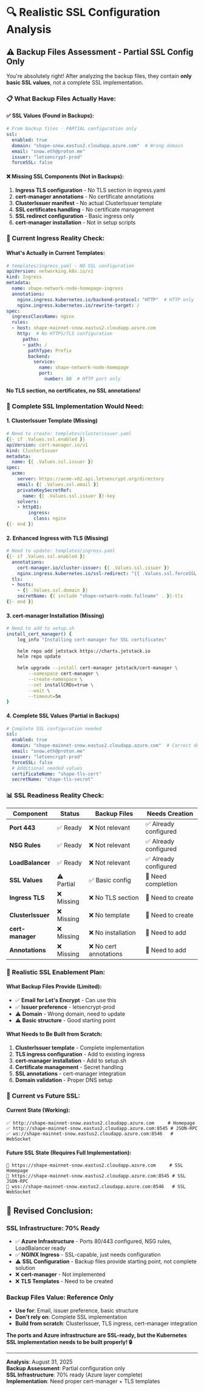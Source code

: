 # 🔍 Realistic SSL Configuration Analysis

## ⚠️ **Backup Files Assessment - Partial SSL Config Only**

You're absolutely right! After analyzing the backup files, they contain **only basic SSL values**, not a complete SSL implementation.

### **📋 What Backup Files Actually Have:**

#### **✅ SSL Values (Found in Backups):**
```yaml
# From backup files - PARTIAL configuration only
ssl:
  enabled: true
  domain: "shape-snow.eastus2.cloudapp.azure.com"  # Wrong domain
  email: "snow.eth@proton.me"
  issuer: "letsencrypt-prod"
  forceSSL: false
```

#### **❌ Missing SSL Components (Not in Backups):**
1. **Ingress TLS configuration** - No TLS section in ingress.yaml
2. **cert-manager annotations** - No certificate annotations
3. **ClusterIssuer manifest** - No actual ClusterIssuer template
4. **SSL certificates handling** - No certificate management
5. **SSL redirect configuration** - Basic ingress only
6. **cert-manager installation** - Not in setup scripts

### **🔧 Current Ingress Reality Check:**

#### **What's Actually in Current Templates:**
```yaml
# templates/ingress.yaml - NO SSL configuration
apiVersion: networking.k8s.io/v1
kind: Ingress
metadata:
  name: shape-network-node-homepage-ingress
  annotations:
    nginx.ingress.kubernetes.io/backend-protocol: "HTTP"  # HTTP only
    nginx.ingress.kubernetes.io/rewrite-target: /
spec:
  ingressClassName: nginx
  rules:
  - host: shape-mainnet-snow.eastus2.cloudapp.azure.com
    http:  # No HTTPS/TLS configuration
      paths:
      - path: /
        pathType: Prefix
        backend:
          service:
            name: shape-network-node-homepage
            port:
              number: 80  # HTTP port only
```

**No TLS section, no certificates, no SSL annotations!**

### **🚀 Complete SSL Implementation Would Need:**

#### **1. ClusterIssuer Template (Missing)**
```yaml
# Need to create: templates/clusterissuer.yaml
{{- if .Values.ssl.enabled }}
apiVersion: cert-manager.io/v1
kind: ClusterIssuer
metadata:
  name: {{ .Values.ssl.issuer }}
spec:
  acme:
    server: https://acme-v02.api.letsencrypt.org/directory
    email: {{ .Values.ssl.email }}
    privateKeySecretRef:
      name: {{ .Values.ssl.issuer }}-key
    solvers:
    - http01:
        ingress:
          class: nginx
{{- end }}
```

#### **2. Enhanced Ingress with TLS (Missing)**
```yaml
# Need to update: templates/ingress.yaml
{{- if .Values.ssl.enabled }}
  annotations:
    cert-manager.io/cluster-issuer: {{ .Values.ssl.issuer }}
    nginx.ingress.kubernetes.io/ssl-redirect: "{{ .Values.ssl.forceSSL }}"
  tls:
  - hosts:
    - {{ .Values.ssl.domain }}
    secretName: {{ include "shape-network-node.fullname" . }}-tls
{{- end }}
```

#### **3. cert-manager Installation (Missing)**
```bash
# Need to add to setup.sh
install_cert_manager() {
    log_info "Installing cert-manager for SSL certificates"
    
    helm repo add jetstack https://charts.jetstack.io
    helm repo update
    
    helm upgrade --install cert-manager jetstack/cert-manager \
        --namespace cert-manager \
        --create-namespace \
        --set installCRDs=true \
        --wait \
        --timeout=5m
}
```

#### **4. Complete SSL Values (Partial in Backups)**
```yaml
# Complete SSL configuration needed
ssl:
  enabled: true
  domain: "shape-mainnet-snow.eastus2.cloudapp.azure.com"  # Correct domain
  email: "snow.eth@proton.me"
  issuer: "letsencrypt-prod"
  forceSSL: false
  # Additional needed values
  certificateName: "shape-tls-cert"
  secretName: "shape-tls-secret"
```

### **📊 SSL Readiness Reality Check:**

| Component | Status | Backup Files | Needs Creation |
|-----------|--------|--------------|----------------|
| **Port 443** | ✅ Ready | ❌ Not relevant | ✅ Already configured |
| **NSG Rules** | ✅ Ready | ❌ Not relevant | ✅ Already configured |
| **LoadBalancer** | ✅ Ready | ❌ Not relevant | ✅ Already configured |
| **SSL Values** | ⚠️ Partial | ✅ Basic config | 🔧 Need completion |
| **Ingress TLS** | ❌ Missing | ❌ No TLS section | 🚧 Need to create |
| **ClusterIssuer** | ❌ Missing | ❌ No template | 🚧 Need to create |
| **cert-manager** | ❌ Missing | ❌ No installation | 🚧 Need to add |
| **Annotations** | ❌ Missing | ❌ No cert annotations | 🚧 Need to add |

### **🎯 Realistic SSL Enablement Plan:**

#### **What Backup Files Provide (Limited):**
- ✅ **Email for Let's Encrypt** - Can use this
- ✅ **Issuer preference** - letsencrypt-prod
- ⚠️ **Domain** - Wrong domain, need to update
- ⚠️ **Basic structure** - Good starting point

#### **What Needs to Be Built from Scratch:**
1. **ClusterIssuer template** - Complete implementation
2. **TLS ingress configuration** - Add to existing ingress
3. **cert-manager installation** - Add to setup.sh
4. **Certificate management** - Secret handling
5. **SSL annotations** - cert-manager integration
6. **Domain validation** - Proper DNS setup

### **🔧 Current vs Future SSL:**

#### **Current State (Working):**
```
✅ http://shape-mainnet-snow.eastus2.cloudapp.azure.com     # Homepage
✅ http://shape-mainnet-snow.eastus2.cloudapp.azure.com:8545 # JSON-RPC
✅ ws://shape-mainnet-snow.eastus2.cloudapp.azure.com:8546   # WebSocket
```

#### **Future SSL State (Requires Full Implementation):**
```
🔧 https://shape-mainnet-snow.eastus2.cloudapp.azure.com     # SSL Homepage
🔧 https://shape-mainnet-snow.eastus2.cloudapp.azure.com:8545 # SSL JSON-RPC
🔧 wss://shape-mainnet-snow.eastus2.cloudapp.azure.com:8546   # SSL WebSocket
```

## 🎯 **Revised Conclusion:**

### **SSL Infrastructure: 70% Ready**
- ✅ **Azure Infrastructure** - Ports 80/443 configured, NSG rules, LoadBalancer ready
- ✅ **NGINX Ingress** - SSL-capable, just needs configuration
- ⚠️ **SSL Configuration** - Backup files provide starting point, not complete solution
- ❌ **cert-manager** - Not implemented
- ❌ **TLS Templates** - Need to be created

### **Backup Files Value: Reference Only**
- **Use for**: Email, issuer preference, basic structure
- **Don't rely on**: Complete SSL implementation
- **Build from scratch**: ClusterIssuer, TLS ingress, cert-manager integration

**The ports and Azure infrastructure are SSL-ready, but the Kubernetes SSL implementation needs to be built properly! 🔒**

---
**Analysis**: August 31, 2025  
**Backup Assessment**: Partial configuration only  
**SSL Infrastructure**: 70% ready (Azure layer complete)  
**Implementation**: Need proper cert-manager + TLS templates
